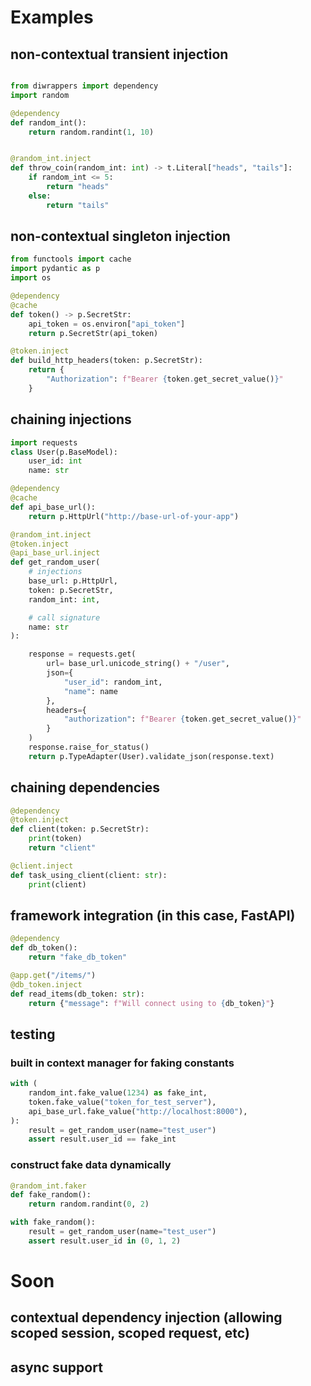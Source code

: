 # Examples 

## non-contextual transient injection

```py

from diwrappers import dependency
import random

@dependency
def random_int():
    return random.randint(1, 10)


@random_int.inject
def throw_coin(random_int: int) -> t.Literal["heads", "tails"]:
    if random_int <= 5:
        return "heads"
    else:
        return "tails"
```

## non-contextual singleton injection

```py
from functools import cache
import pydantic as p
import os

@dependency
@cache
def token() -> p.SecretStr:
    api_token = os.environ["api_token"]
    return p.SecretStr(api_token)

@token.inject
def build_http_headers(token: p.SecretStr):
    return {
        "Authorization": f"Bearer {token.get_secret_value()}"
    }
```



## chaining injections
```py
import requests
class User(p.BaseModel):
    user_id: int
    name: str

@dependency
@cache
def api_base_url():
    return p.HttpUrl("http://base-url-of-your-app")

@random_int.inject
@token.inject
@api_base_url.inject
def get_random_user(
    # injections
    base_url: p.HttpUrl,
    token: p.SecretStr,
    random_int: int,

    # call signature
    name: str
):

    response = requests.get(
        url= base_url.unicode_string() + "/user",
        json={
            "user_id": random_int,
            "name": name
        },
        headers={
            "authorization": f"Bearer {token.get_secret_value()}"
        }
    )
    response.raise_for_status()
    return p.TypeAdapter(User).validate_json(response.text)

```


## chaining dependencies

```py
@dependency
@token.inject
def client(token: p.SecretStr):
    print(token)
    return "client"

@client.inject
def task_using_client(client: str):
    print(client)
```

## framework integration (in this case, FastAPI)

```py
@dependency
def db_token():
    return "fake_db_token"

@app.get("/items/")
@db_token.inject
def read_items(db_token: str):
    return {"message": f"Will connect using to {db_token}"}
```


## testing

### built in context manager for faking constants

```py
with (
    random_int.fake_value(1234) as fake_int,
    token.fake_value("token_for_test_server"),
    api_base_url.fake_value("http://localhost:8000"),
):
    result = get_random_user(name="test_user")
    assert result.user_id == fake_int
```

### construct fake data dynamically

```py
@random_int.faker
def fake_random():
    return random.randint(0, 2)

with fake_random():
    result = get_random_user(name="test_user")
    assert result.user_id in (0, 1, 2)
```


# Soon

## contextual dependency injection (allowing scoped session, scoped request, etc)

## async support
